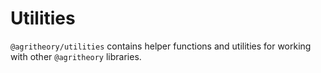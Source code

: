 # Utilities

`@agritheory/utilities` contains helper functions and utilities for working with other `@agritheory` libraries.
